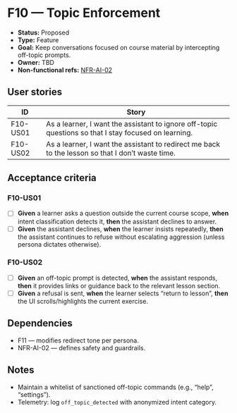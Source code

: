 # F10 — Topic Enforcement

- **Status:** Proposed
- **Type:** Feature
- **Goal:** Keep conversations focused on course material by intercepting off-topic prompts.
- **Owner:** TBD
- **Non-functional refs:** [NFR-AI-02](../non-functional.md)

## User stories

| ID | Story |
|----|-------|
| F10-US01 | As a learner, I want the assistant to ignore off-topic questions so that I stay focused on learning. |
| F10-US02 | As a learner, I want the assistant to redirect me back to the lesson so that I don’t waste time. |

## Acceptance criteria

### F10-US01
- [ ] **Given** a learner asks a question outside the current course scope, **when** intent classification detects it, **then** the assistant declines to answer.
- [ ] **Given** the assistant declines, **when** the learner insists repeatedly, **then** the assistant continues to refuse without escalating aggression (unless persona dictates otherwise).

### F10-US02
- [ ] **Given** an off-topic prompt is detected, **when** the assistant responds, **then** it provides links or guidance back to the relevant lesson section.
- [ ] **Given** a refusal is sent, **when** the learner selects “return to lesson”, **then** the UI scrolls/highlights the current exercise.

## Dependencies

- F11 — modifies redirect tone per persona.
- NFR-AI-02 — defines safety and guardrails.

## Notes

- Maintain a whitelist of sanctioned off-topic commands (e.g., “help”, “settings”).
- Telemetry: log `off_topic_detected` with anonymized intent category.
